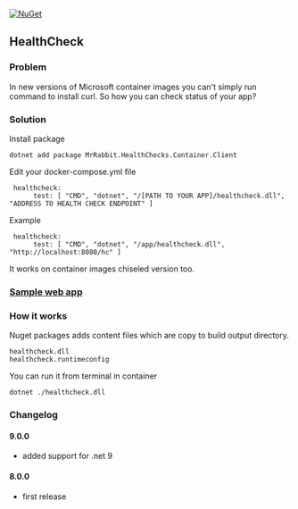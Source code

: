[![NuGet](https://img.shields.io/nuget/v/MrRabbit.HealthChecks.Container.Client)](https://www.nuget.org/packages/MrRabbit.HealthChecks.Container.Client/)

## HealthCheck

### Problem
In new versions of Microsoft container images you can't simply run command to install curl. 
So how you can check status of your app?

### Solution
Install package
```
dotnet add package MrRabbit.HealthChecks.Container.Client 
```

Edit your docker-compose.yml file
```
 healthcheck:
      test: [ "CMD", "dotnet", "/[PATH TO YOUR APP]/healthcheck.dll", "ADDRESS TO HEALTH CHECK ENDPOINT" ]
```

Example
```
 healthcheck:
      test: [ "CMD", "dotnet", "/app/healthcheck.dll", "http://localhost:8080/hc" ]
```

It works on container images chiseled version too.

### [Sample web app](https://github.com/lkroliko/HealthCheck/blob/develop/docs/SAMPLE.md)

### How it works
Nuget packages adds content files which are copy to build output directory.
```
healthcheck.dll
healthcheck.runtimeconfig
```
You can run it from terminal in container
```
dotnet ./healthcheck.dll
```

### Changelog

#### 9.0.0
- added support for .net 9

#### 8.0.0
- first release